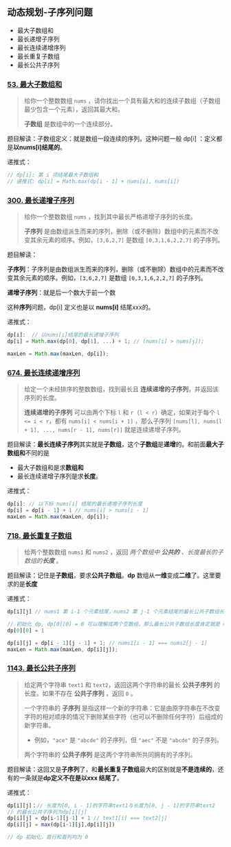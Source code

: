 ## 动态规划-子序列问题

- 最大子数组和
- 最长递增子序列
- 最长连续递增序列
- 最长重复子数组
- 最长公共子序列



### [53. 最大子数组和](https://leetcode.cn/problems/maximum-subarray/)

> 给你一个整数数组 `nums` ，请你找出一个具有最大和的连续子数组（子数组最少包含一个元素），返回其最大和。
>
> **子数组** 是数组中的一个连续部分。

题目解读：子数组定义：就是数组一段连续的序列。这种问题一般 dp[i] ：定义都是**以nums[i]结尾的**。

递推式：

```js
// dp[i]: 第 i 项结尾最大子数组和
// 递推式: dp[i] = Math.max(dp[i - 1] + nums[i], nums[i])
```

### [300. 最长递增子序列](https://leetcode.cn/problems/longest-increasing-subsequence/)

> 给你一个整数数组 `nums` ，找到其中最长严格递增子序列的长度。
>
> **子序列** 是由数组派生而来的序列，删除（或不删除）数组中的元素而不改变其余元素的顺序。例如，`[3,6,2,7]` 是数组 `[0,3,1,6,2,2,7]` 的子序列。

题目解读：

**子序列**：子序列是由数组派生而来的序列，删除（或不删除）数组中的元素而不改变其余元素的顺序。例如，`[3,6,2,7]` 是数组 `[0,3,1,6,2,2,7]` 的子序列。

**递增子序列**：就是后一个数大于前一个数

这种**序列**问题，dp[i] 定义也是以 **nums[i]** 结尾xxx的。

递推式：

```js
dp[i]:  // 以nums[i]结尾的最长递增子序列
dp[i] = Math.max(dp[0], dp[1], ...) + 1; // (nums[i] > nums[j]);

maxLen = Math.max(maxLen, dp[i]);
```

### [674. 最长连续递增序列](https://leetcode.cn/problems/longest-continuous-increasing-subsequence/)

> 给定一个未经排序的整数数组，找到最长且 **连续递增的子序列**，并返回该序列的长度。
>
> **连续递增的子序列** 可以由两个下标 `l` 和 `r`（`l < r`）确定，如果对于每个 `l <= i < r`，都有 `nums[i] < nums[i + 1]` ，那么子序列 `[nums[l], nums[l + 1], ..., nums[r - 1], nums[r]]` 就是连续递增子序列。

题目解读：**最长连续子序列**其实就是**子数组**，这个**子数组**是**递增**的。和前面**最大子数组和**不同的是

- 最大子数组和是求**数组和**
- 最长连续递增子序列是求**长度**。

递推式：

```js
dp[i]: // 以下标 nums[i] 结尾的最长递增子序列长度
dp[i] = dp[i - 1] + 1 // nums[i] > nums[i - 1]
maxLen = Math.max(maxLen, dp[i]);
```

### [718. 最长重复子数组](https://leetcode.cn/problems/maximum-length-of-repeated-subarray/)

> 给两个整数数组 `nums1` 和 `nums2` ，返回 *两个数组中 **公共的** 、长度最长的子数组的**长度*** 。

题目解读：记住是**子数组**，要求**公共子数组**。**dp** 数组从**一维**变成**二维**了。这里要求的是**长度**

递推式：

```js
dp[i][j] //	nums1 第 i-1 个元素结尾，nums2 第 j-1 个元素结尾的最长公共子数组长度。

// 初始化 dp, dp[0][0] = 0 可以理解成两个空数组，那么最长公共子数组长度肯定就是 0 了
dp[0][0] = 1

dp[i][j] = dp[i - 1][j - 1] + 1; // nums1[i - 1] === nums2[j - 1]
maxLen = Math.max(maxLen, dp[i][j]);
```

### [1143. 最长公共子序列](https://leetcode.cn/problems/longest-common-subsequence/)

> 给定两个字符串 `text1` 和 `text2`，返回这两个字符串的最长 **公共子序列** 的长度。如果不存在 **公共子序列** ，返回 `0` 。
>
> 一个字符串的 **子序列** 是指这样一个新的字符串：它是由原字符串在不改变字符的相对顺序的情况下删除某些字符（也可以不删除任何字符）后组成的新字符串。
>
> - 例如，`"ace"` 是 `"abcde"` 的子序列，但 `"aec"` 不是 `"abcde"` 的子序列。
>
> 两个字符串的 **公共子序列** 是这两个字符串所共同拥有的子序列。

题目解读：这回又是**子序列**了，和**最长重复子数组**最大的区别就是**不是连续的**，还有的一条就是**dp定义不在是以xxx 结尾了**。

递推式：

```js
dp[i][j]：// 长度为[0, i - 1]的字符串text1与长度为[0, j - 1]的字符串text2
// 的最长公共子序列为dp[i][j]
dp[i][j] = dp[i-1][j-1] + 1 // text1[i] === text2[j]
dp[i][j] = max(dp[i-1][j],dp[i][j])

// dp 初始化，首行和首列均为 0
```



